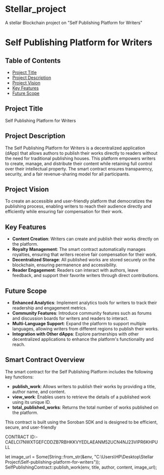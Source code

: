# Stellar_project
A stellar Blockchain project on "Self Publishing Platform for Writers"

# Self Publishing Platform for Writers

## Table of Contents
- [Project Title](#project-title)
- [Project Description](#project-description)
- [Project Vision](#project-vision)
- [Key Features](#key-features)
- [Future Scope](#future-scope)

## Project Title
Self Publishing Platform for Writers

## Project Description
The Self Publishing Platform for Writers is a decentralized application (dApp) that allows authors to publish their works directly to readers without the need for traditional publishing houses. This platform empowers writers to create, manage, and distribute their content while retaining full control over their intellectual property. The smart contract ensures transparency, security, and a fair revenue-sharing model for all participants.

## Project Vision
To create an accessible and user-friendly platform that democratizes the publishing process, enabling writers to reach their audience directly and efficiently while ensuring fair compensation for their work.

## Key Features
- **Content Creation**: Writers can create and publish their works directly on the platform.
- **Royalty Management**: The smart contract automatically manages royalties, ensuring that writers receive fair compensation for their work.
- **Decentralized Storage**: All published works are stored securely on the blockchain, ensuring permanence and accessibility.
- **Reader Engagement**: Readers can interact with authors, leave feedback, and support their favorite writers through direct contributions.

## Future Scope
- **Enhanced Analytics**: Implement analytics tools for writers to track their readership and engagement metrics.
- **Community Features**: Introduce community features such as forums and discussion boards for writers and readers to interact.
- **Multi-Language Support**: Expand the platform to support multiple languages, allowing writers from different regions to publish their works.
- **Integration with Other dApps**: Explore partnerships with other decentralized applications to enhance the platform's functionality and reach.

## Smart Contract Overview
The smart contract for the Self Publishing Platform includes the following key functions:
- **publish_work**: Allows writers to publish their works by providing a title, author name, and content.
- **view_work**: Enables users to retrieve the details of a published work using its unique ID.
- **total_published_works**: Returns the total number of works published on the platform.

This contract is built using the Soroban SDK and is designed to be efficient, secure, and user-friendly


CONTRACT ID:-CAELCI7NWXTGEFCDDZB7RBHKKVYEDLAEANM52UCN4NJ23VIPR6KHPULL

let image_url = Some(String::from_str(&env, "C:\Users\HP\Desktop\Stellar Project\Self-publishing-platform-for-writers"));
SelfPublishingContract::publish_work(env, title, author, content, image_url);
